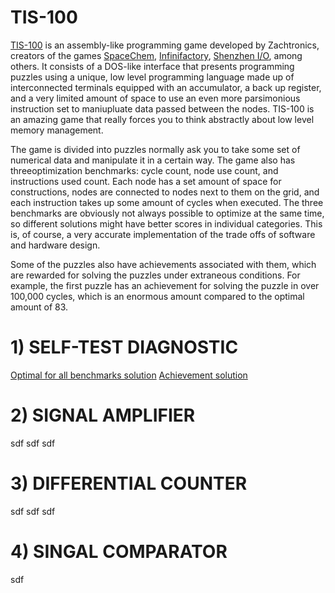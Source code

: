 # TIS-100
[TIS-100](http://www.zachtronics.com/tis-100/) is an assembly-like programming game developed by Zachtronics, creators of the games [SpaceChem](http://www.zachtronics.com/spacechem/), [Infinifactory](http://www.zachtronics.com/infinifactory/), [Shenzhen I/O](http://www.zachtronics.com/shenzhen-io/), among others. It consists of a DOS-like interface that presents programming puzzles using a unique, low level programming language made up of interconnected terminals equipped with an accumulator, a back up register, and a very limited amount of space to use an even more parsimonious instruction set to maniupluate data passed between the nodes. TIS-100 is an amazing game that really forces you to think abstractly about low level memory management. 

The game is divided into puzzles normally ask you to take some set of numerical data and manipulate it in a certain way. The game also has threeoptimization benchmarks: cycle count, node use count, and instructions used count. Each node has a set amount of space for constructions, nodes are connected to nodes next to them on the grid, and each instruction takes up some amount of cycles when executed. The three benchmarks are obviously not always possible to optimize at the same time, so different solutions might have better scores in individual categories. This is, of course, a very accurate implementation of the trade offs of software and hardware design.

Some of the puzzles also have achievements associated with them, which are rewarded for solving the puzzles under extraneous conditions. For example, the first puzzle has an achievement for solving the puzzle in over 100,000 cycles, which is an enormous amount compared to the optimal amount of 83. 

# 1) SELF-TEST DIAGNOSTIC 

[Optimal for all benchmarks solution](https://github.com/KripkesBeard/TIS-100-stuff/blob/master/SELF-TEST%20DIAGNOSTIC/Optimal)
[Achievement solution](https://github.com/KripkesBeard/TIS-100-stuff/blob/master/SELF-TEST%20DIAGNOSTIC/BUSY_LOOP)

# 2) SIGNAL AMPLIFIER

sdf
sdf
sdf

# 3) DIFFERENTIAL COUNTER

sdf
sdf
sdf

# 4) SINGAL COMPARATOR

sdf





